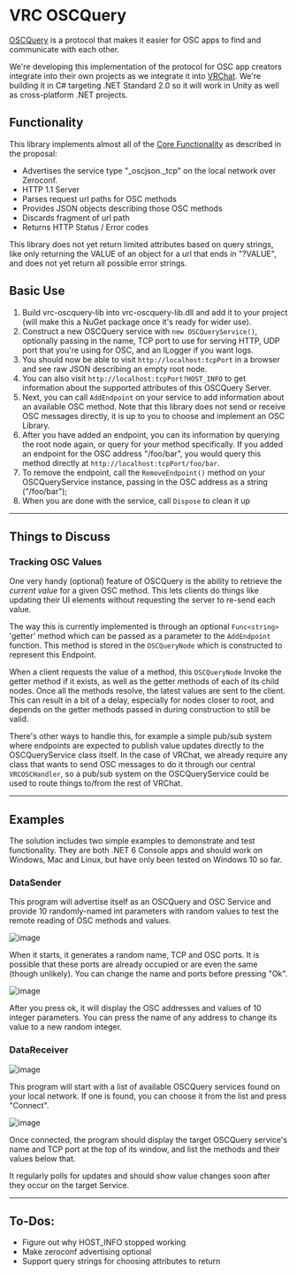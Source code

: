 # VRC OSCQuery

[OSCQuery](https://github.com/Vidvox/OSCQueryProposal) is a protocol that makes it easier for OSC apps to find and communicate with each other.

We're developing this implementation of the protocol for OSC app creators integrate into their own projects as we integrate it into [VRChat](https://vrchat.com).
We're building it in C# targeting .NET Standard 2.0 so it will work in Unity as well as cross-platform .NET projects.

## Functionality

This library implements almost all of the [Core Functionality](https://github.com/Vidvox/OSCQueryProposal#core-functionality) as described in the proposal:
* Advertises the service type "_oscjson._tcp" on the local network over Zeroconf.
* HTTP 1.1 Server
* Parses request url paths for OSC methods
* Provides JSON objects describing those OSC methods
* Discards fragment of url path
* Returns HTTP Status / Error codes

This library does not yet return limited attributes based on query strings, like only returning the VALUE of an object for a url that ends in "?VALUE", and does not yet return all possible error strings.

## Basic Use

1. Build vrc-oscquery-lib into vrc-oscquery-lib.dll and add it to your project (will make this a NuGet package once it's ready for wider use).
2. Construct a new OSCQuery service with `new OSCQueryService()`, optionally passing in the name, TCP port to use for serving HTTP, UDP port that you're using for OSC, and an ILogger if you want logs.
3. You should now be able to visit `http://localhost:tcpPort` in a browser and see raw JSON describing an empty root node.
4. You can also visit `http://localhost:tcpPort?HOST_INFO` to get information about the supported attributes of this OSCQuery Server.
5. Next, you can call `AddEndpoint` on your service to add information about an available OSC method. Note that this library does not send or receive OSC messages directly, it is up to you to choose and implement an OSC Library.
6. After you have added an endpoint, you can its information by querying the root node again, or query for your method specifically. If you added an endpoint for the OSC address "/foo/bar", you would query this method directly at `http://localhost:tcpPort/foo/bar`.
7. To remove the endpoint, call the `RemoveEndpoint()` method on your OSCQueryService instance, passing in the OSC address as a string ("/foo/bar");
8. When you are done with the service, call `Dispose` to clean it up

---

## Things to Discuss

### Tracking OSC Values

One very handy (optional) feature of OSCQuery is the ability to retrieve the _current value_ for a given OSC method. This lets clients do things like updating their UI elements without requesting the server to re-send each value.

The way this is currently implemented is through an optional `Func<string>` 'getter' method which can be passed as a parameter to the `AddEndpoint` function. This method is stored in the `OSCQueryNode` which is constructed to represent this Endpoint. 

When a client requests the value of a method, this `OSCQueryNode` Invoke the getter method if it exists, as well as the getter methods of each of its child nodes. Once all the methods resolve, the latest values are sent to the client. This can result in a bit of a delay, especially for nodes closer to root, and depends on the getter methods passed in during construction to still be valid.

There's other ways to handle this, for example a simple pub/sub system where endpoints are expected to publish value updates directly to the OSCQueryService class itself. In the case of VRChat, we already require any class that wants to send OSC messages to do it through our central `VRCOSCHandler`, so a pub/sub system on the OSCQueryService could be used to route things to/from the rest of VRChat. 

---

## Examples

The solution includes two simple examples to demonstrate and test functionality. They are both .NET 6 Console apps and should work on Windows, Mac and Linux, but have only been tested on Windows 10 so far.

### DataSender

This program will advertise itself as an OSCQuery and OSC Service and provide 10 randomly-named int parameters with random values to test the remote reading of OSC methods and values.

![image](https://user-images.githubusercontent.com/737888/186544804-97c4b454-5a28-4538-9626-7a55a305a882.png)

When it starts, it generates a random name, TCP and OSC ports. It is possible that these ports are already occupied or are even the same (though unlikely). You can change the name and ports before pressing "Ok".

![image](https://user-images.githubusercontent.com/737888/186544882-9808cf29-d75f-4908-b043-bebd7a6d959f.png)

After you press ok, it will display the OSC addresses and values of 10 integer parameters. You can press the name of any address to change its value to a new random integer.

### DataReceiver

![image](https://user-images.githubusercontent.com/737888/186545650-bf3698e8-9518-4f6b-9a20-981e39657b7a.png)

This program will start with a list of available OSCQuery services found on your local network. If one is found, you can choose it from the list and press "Connect".

![image](https://user-images.githubusercontent.com/737888/186545685-6c36937d-d8d0-4efc-899b-a1c5f17df1d7.png)

Once connected, the program should display the target OSCQuery service's name and TCP port at the top of its window, and list the methods and their values below that.

It regularly polls for updates and should show value changes soon after they occur on the target Service.

---

## To-Dos:
* Figure out why HOST_INFO stopped working
* Make zeroconf advertising optional
* Support query strings for choosing attributes to return
